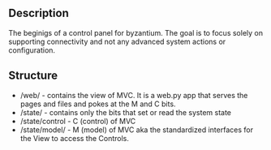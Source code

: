 ## Description ##
The beginigs of a control panel for byzantium. The goal is to focus solely on supporting connectivity and not any advanced system actions or configuration.

## Structure ##
* /web/ - contains the view of MVC. It is a web.py app that serves the pages and files and pokes at the M and C bits.
* /state/ - contains only the bits that set or read the system state
 * /state/control - C (control) of MVC
 * /state/model/ - M (model) of MVC aka the standardized interfaces for the View to access the Controls.
